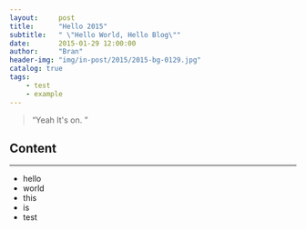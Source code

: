```yaml
---
layout:     post
title:      "Hello 2015"
subtitle:   " \"Hello World, Hello Blog\""
date:       2015-01-29 12:00:00
author:     "Bran"
header-img: "img/in-post/2015/2015-bg-0129.jpg"
catalog: true
tags:
    - test
    - example
---
```


> “Yeah It's on. ”


## Content

- - -
- hello
- world
- this
- is
- test



